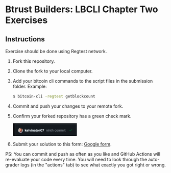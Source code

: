 # Btrust Builders: LBCLI Chapter Two Exercises

## Instructions

Exercise should be done using Regtest network.

1. Fork this repository.
2. Clone the fork to your local computer.
3. Add your bitcoin cli commands to the script files in the submission folder. Example:
    ```sh
    $ bitcoin-cli -regtest getblockcount
    ```
4. Commit and push your changes to your remote fork.
5. Confirm your forked repository has a green check mark.

    <img src="https://github.com/btrust-builders/lbcli-ch-2-exercises/blob/main/success.png" width="200" /> 

6. Submit your solution to this form: [Google form](https://forms.gle/eDRGAJXpLqRxEExR6).

PS: You can commit and push as often as you like and GitHub Actions will re-evaluate your code every time.
You will need to look through the auto-grader logs (in the "actions" tab) to see what exactly you got right or wrong.

